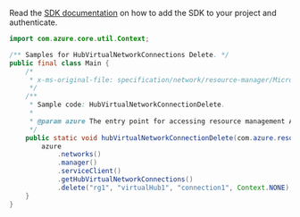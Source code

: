Read the [SDK documentation](https://github.com/Azure/azure-sdk-for-java/blob/azure-resourcemanager_2.14.0/sdk/resourcemanager/azure-resourcemanager/README.md) on how to add the SDK to your project and authenticate.

```java
import com.azure.core.util.Context;

/** Samples for HubVirtualNetworkConnections Delete. */
public final class Main {
    /*
     * x-ms-original-file: specification/network/resource-manager/Microsoft.Network/stable/2021-05-01/examples/HubVirtualNetworkConnectionDelete.json
     */
    /**
     * Sample code: HubVirtualNetworkConnectionDelete.
     *
     * @param azure The entry point for accessing resource management APIs in Azure.
     */
    public static void hubVirtualNetworkConnectionDelete(com.azure.resourcemanager.AzureResourceManager azure) {
        azure
            .networks()
            .manager()
            .serviceClient()
            .getHubVirtualNetworkConnections()
            .delete("rg1", "virtualHub1", "connection1", Context.NONE);
    }
}
```
